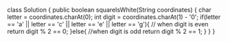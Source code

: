 class Solution {
public boolean squareIsWhite(String coordinates) {
char letter = coordinates.charAt(0);
int digit = coordinates.charAt(1) - '0';
if(letter == 'a' || letter == 'c' || letter == 'e' || letter == 'g'){
// when digit is even
return digit % 2 == 0;
}else{
//when digit is odd
return digit % 2 == 1;
}
}
}